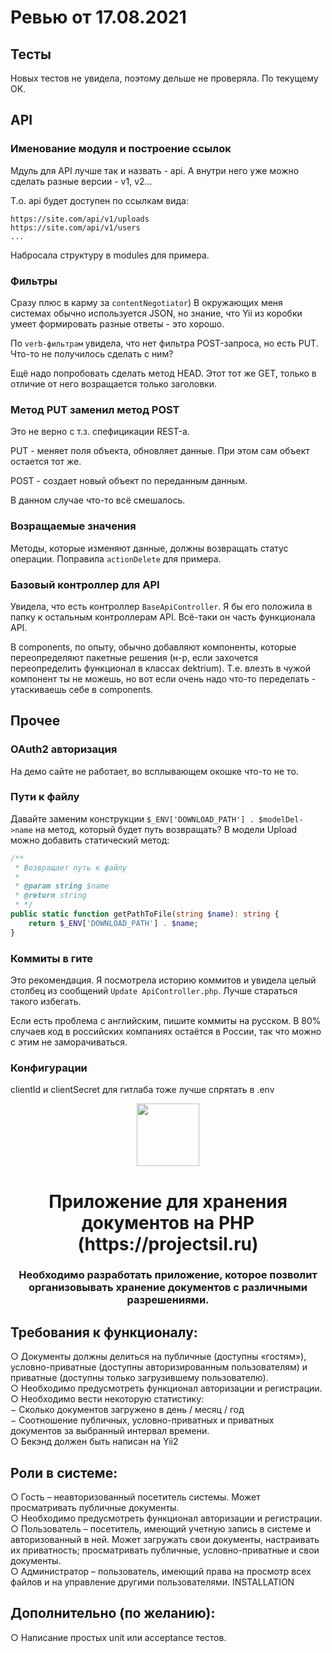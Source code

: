 # Ревью от 17.08.2021

## Тесты

Новых тестов не увидела, поэтому дельше не проверяла. По текущему ОК.

## API

### Именование модуля и построение ссылок

Мдуль для API лучше так и назвать - api. А внутри него уже можно сделать разные версии - v1, v2...

Т.о. api будет доступен по ссылкам вида:

```
https://site.com/api/v1/uploads
https://site.com/api/v1/users
...
```

Набросала структуру в modules для примера.

### Фильтры

Сразу плюс в карму за `contentNegotiator`) В окружающих меня системах обычно используется JSON, но 
знание, что Yii из коробки умеет формировать разные ответы - это хорошо.

По `verb-фильтрам` увидела, что нет фильтра POST-запроса, но есть PUT. Что-то не получилось сделать с ним? 

Ещё надо попробовать сделать метод HEAD. Этот тот же GET, только в отличие от него возращается только заголовки. 

### Метод PUT заменил метод POST

Это не верно с т.з. спефицикации REST-а. 

PUT - меняет поля объекта, обновляет данные. При этом сам объект остается тот же.

POST - создает новый объект по переданным данным. 

В данном случае что-то всё смешалось.

### Возращаемые значения

Методы, которые изменяют данные, должны возвращать статус операции. Поправила `actionDelete` для примера.

### Базовый контроллер для API

Увидела, что есть контроллер `BaseApiController`. Я бы его положила в папку к остальным контроллерам API. 
Всё-таки он часть функционала API. 

В components, по опыту, обычно добавляют компоненты, которые переопределяют пакетные решения (н-р, если захочется переопределить функционал в классах dektrium). Т.е. влезть в чужой компонент ты не можешь, но вот если очень надо что-то переделать - утаскиваешь себе в components.

## Прочее

### OAuth2 авторизация

На демо сайте не работает, во всплывающем окошке что-то не то.

### Пути к файлу

Давайте заменим конструкции `$_ENV['DOWNLOAD_PATH'] . $modelDel->name` на метод, который будет путь возвращать? В модели Upload можно добавить статический метод:

```php
/**
 * Возвращает путь к файлу
 * 
 * @param string $name
 * @return string
 * */
public static function getPathToFile(string $name): string {
    return $_ENV['DOWNLOAD_PATH'] . $name;
}

```

### Коммиты в гите

Это рекомендация. Я посмотрела историю коммитов и увидела целый столбец из сообщений `Update ApiController.php`. Лучше стараться такого избегать.

Если есть проблема с английским, пишите коммиты на русском. В 80% случаев код в российских компаниях остаётся в России, так что можно с этим не заморачиваться. 

### Конфигурации

clientId и clientSecret для гитлаба тоже лучше спрятать в .env


<p align="center">
    <a href="https://github.com/yiisoft" target="_blank">
        <img src="https://avatars0.githubusercontent.com/u/993323" height="100px">
    </a>
    <h1 align="center">Приложение для хранения документов на PHP (https://projectsil.ru)</h1>
    <h3 align="center">Необходимо разработать приложение, которое позволит организовывать хранение документов с различными разрешениями.</h3>
</p>


Требования к функционалу:
-------------------

○ Документы должны делиться на публичные (доступны «гостям»), условно-приватные (доступны авторизированным пользователям) и приватные (доступны только загрузившему пользователю).
</br>
○ Необходимо предусмотреть функционал авторизации и регистрации.
</br>
○ Необходимо вести некоторую статистику:
</br>
   − Сколько документов загружено в день / месяц / год
</br>
   − Соотношение публичных, условно-приватных и приватных документов за выбранный интервал времени.
</br>
○ Бекэнд должен быть написан на Yii2

Роли в системе:
-------------------

○ Гость – неавторизованный посетитель системы. Может просматривать публичные документы.
</br>
○ Необходимо предусмотреть функционал авторизации и регистрации.
</br>
○ Пользователь – посетитель, имеющий учетную запись в системе и авторизованный в ней. Может загружать свои документы, настраивать их приватность; просматривать публичные, условно-приватные и свои документы.
</br>
○ Администратор – пользователь, имеющий права на просмотр всех файлов и на управление другими пользователями.
INSTALLATION

Дополнительно (по желанию):
-------------------
○ Написание простых unit или acceptance тестов.
